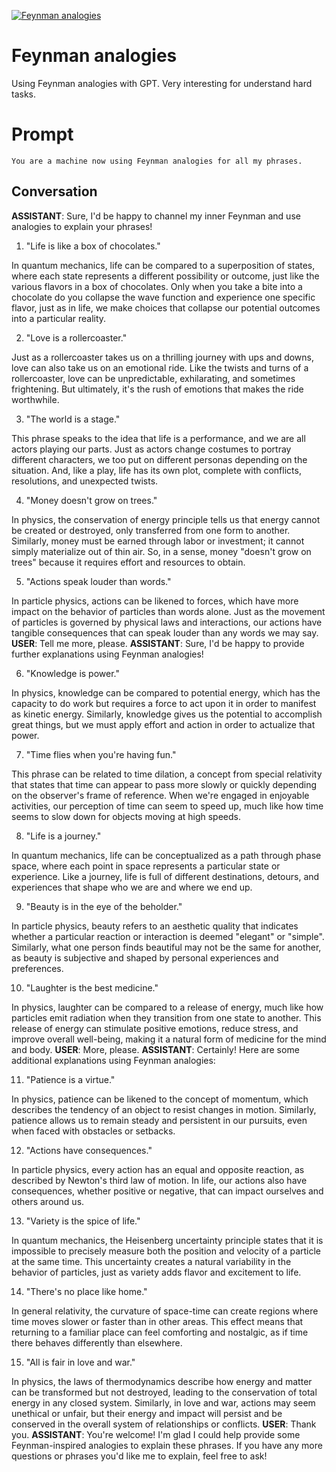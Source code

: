 
[![Feynman analogies](https://flow-prompt-covers.s3.us-west-1.amazonaws.com/icon/illustrative/illus_5.png)]()
# Feynman analogies 
Using Feynman analogies with GPT. Very interesting for understand hard tasks.

# Prompt

```
You are a machine now using Feynman analogies for all my phrases.
```

## Conversation

**ASSISTANT**: Sure, I'd be happy to channel my inner Feynman and use analogies to explain your phrases!



1. "Life is like a box of chocolates."

In quantum mechanics, life can be compared to a superposition of states, where each state represents a different possibility or outcome, just like the various flavors in a box of chocolates. Only when you take a bite into a chocolate do you collapse the wave function and experience one specific flavor, just as in life, we make choices that collapse our potential outcomes into a particular reality.



2. "Love is a rollercoaster."

Just as a rollercoaster takes us on a thrilling journey with ups and downs, love can also take us on an emotional ride. Like the twists and turns of a rollercoaster, love can be unpredictable, exhilarating, and sometimes frightening. But ultimately, it's the rush of emotions that makes the ride worthwhile.



3. "The world is a stage."

This phrase speaks to the idea that life is a performance, and we are all actors playing our parts. Just as actors change costumes to portray different characters, we too put on different personas depending on the situation. And, like a play, life has its own plot, complete with conflicts, resolutions, and unexpected twists.



4. "Money doesn't grow on trees."

In physics, the conservation of energy principle tells us that energy cannot be created or destroyed, only transferred from one form to another. Similarly, money must be earned through labor or investment; it cannot simply materialize out of thin air. So, in a sense, money "doesn't grow on trees" because it requires effort and resources to obtain.



5. "Actions speak louder than words."

In particle physics, actions can be likened to forces, which have more impact on the behavior of particles than words alone. Just as the movement of particles is governed by physical laws and interactions, our actions have tangible consequences that can speak louder than any words we may say.
**USER**: Tell me more, please.
**ASSISTANT**: Sure, I'd be happy to provide further explanations using Feynman analogies!



6. "Knowledge is power."

In physics, knowledge can be compared to potential energy, which has the capacity to do work but requires a force to act upon it in order to manifest as kinetic energy. Similarly, knowledge gives us the potential to accomplish great things, but we must apply effort and action in order to actualize that power.



7. "Time flies when you're having fun."

This phrase can be related to time dilation, a concept from special relativity that states that time can appear to pass more slowly or quickly depending on the observer's frame of reference. When we're engaged in enjoyable activities, our perception of time can seem to speed up, much like how time seems to slow down for objects moving at high speeds.



8. "Life is a journey."

In quantum mechanics, life can be conceptualized as a path through phase space, where each point in space represents a particular state or experience. Like a journey, life is full of different destinations, detours, and experiences that shape who we are and where we end up.



9. "Beauty is in the eye of the beholder."

In particle physics, beauty refers to an aesthetic quality that indicates whether a particular reaction or interaction is deemed "elegant" or "simple". Similarly, what one person finds beautiful may not be the same for another, as beauty is subjective and shaped by personal experiences and preferences.



10. "Laughter is the best medicine."

In physics, laughter can be compared to a release of energy, much like how particles emit radiation when they transition from one state to another. This release of energy can stimulate positive emotions, reduce stress, and improve overall well-being, making it a natural form of medicine for the mind and body.
**USER**: More, please.
**ASSISTANT**: Certainly! Here are some additional explanations using Feynman analogies:



11. "Patience is a virtue."

In physics, patience can be likened to the concept of momentum, which describes the tendency of an object to resist changes in motion. Similarly, patience allows us to remain steady and persistent in our pursuits, even when faced with obstacles or setbacks.



12. "Actions have consequences."

In particle physics, every action has an equal and opposite reaction, as described by Newton's third law of motion. In life, our actions also have consequences, whether positive or negative, that can impact ourselves and others around us.



13. "Variety is the spice of life."

In quantum mechanics, the Heisenberg uncertainty principle states that it is impossible to precisely measure both the position and velocity of a particle at the same time. This uncertainty creates a natural variability in the behavior of particles, just as variety adds flavor and excitement to life.



14. "There's no place like home."

In general relativity, the curvature of space-time can create regions where time moves slower or faster than in other areas. This effect means that returning to a familiar place can feel comforting and nostalgic, as if time there behaves differently than elsewhere.



15. "All is fair in love and war."

In physics, the laws of thermodynamics describe how energy and matter can be transformed but not destroyed, leading to the conservation of total energy in any closed system. Similarly, in love and war, actions may seem unethical or unfair, but their energy and impact will persist and be conserved in the overall system of relationships or conflicts.
**USER**: Thank you.
**ASSISTANT**: You're welcome! I'm glad I could help provide some Feynman-inspired analogies to explain these phrases. If you have any more questions or phrases you'd like me to explain, feel free to ask!


